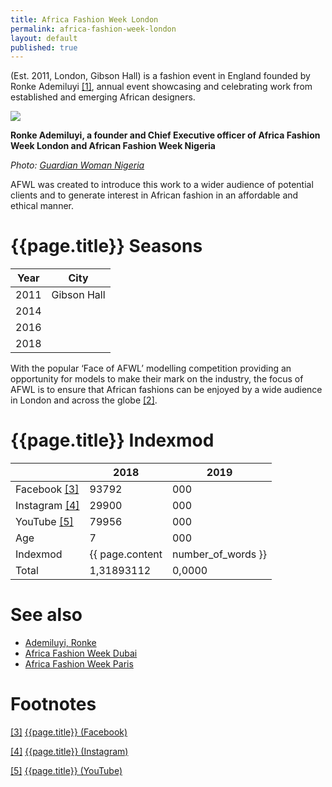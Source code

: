```yaml
---
title: Africa Fashion Week London
permalink: africa-fashion-week-london
layout: default
published: true
---
```

(Est. 2011, London, Gibson Hall) is a fashion event in England founded by Ronke Ademiluyi <span id="a1">[\[1\]](#f1)</span>, annual event showcasing and celebrating work from established and emerging African designers.

![](https://guardian.ng/wp-content/uploads/2016/07/fashion-week.jpg)

**Ronke Ademiluyi, a founder and Chief Executive officer of Africa Fashion Week London and African Fashion Week Nigeria**

*Photo: [Guardian Woman Nigeria](https://guardian.ng/guardian-woman/african-fashion-week-nigeria-has-been-a-success-ronke-ademiluyi/)*

AFWL was created to introduce this work to a wider audience of potential clients and to generate interest in African fashion in an affordable and ethical manner.

# {{page.title}} Seasons

|Year|City|
|-|-|
|2011|Gibson Hall|
|2014||
|2016||
|2018||

With the popular ‘Face of AFWL’ modelling competition providing an opportunity for models to make their mark on the industry, the focus of AFWL is to ensure that African fashions can be enjoyed by a wide audience in London and across the globe <span id="a2">[\[2\]](#f2)</span>.

# {{page.title}} Indexmod

||2018|2019|
|-|-|-|
|Facebook <span id="a3">[\[3\]](#f3)</span>|93792|000|
|Instagram <span id="a4">[\[4\]](#f4)</span>|29900|000|
|YouTube <span id="a5">[\[5\]](#f5)</span>|79956|000|
|Age|7|000|
|Indexmod|{{ page.content | number_of_words }}||
|Total|1,31893112|0,0000|

# See also

+ [Ademiluyi, Ronke](ademiluyi-ronke)
+ [Africa Fashion Week Dubai](africa-fashion-week-dubai)
+ [Africa Fashion Week Paris](africa-fashion-week-paris)

# Footnotes

[[3]](#a3) <span id="f3"></span> [{{page.title}} (Facebook)](https://www.facebook.com/Africafwl/)

[[4]](#a4) <span id="f4"></span> [{{page.title}} (Instagram)](https://www.instagram.com/afwlondon/)

[[5]](#a5) <span id="f5"></span> [{{page.title}} (YouTube)](https://www.youtube.com/user/Africafwl/about)
